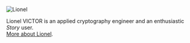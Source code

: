 ---
---
![Lionel](/img/lionel-victor.jpg)

Lionel VICTOR is an applied cryptography engineer and an enthusiastic
_Story_ user.<br>
[More about Lionel](https://www.linkedin.com/in/lionelvictor).
